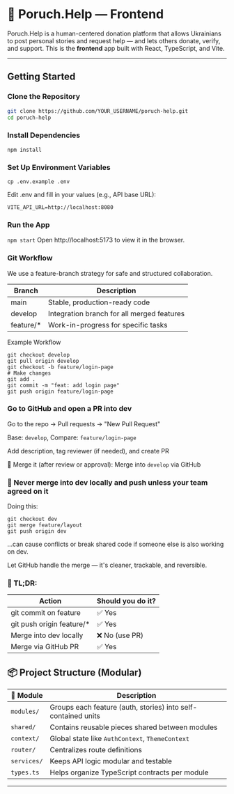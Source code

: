 
# 💛 Poruch.Help — Frontend

Poruch.Help is a human-centered donation platform that allows Ukrainians to post personal stories and request help — and lets others donate, verify, and support.
This is the **frontend** app built with React, TypeScript, and Vite.

---

## Getting Started

### Clone the Repository

```bash
git clone https://github.com/YOUR_USERNAME/poruch-help.git
cd poruch-help
```

### Install Dependencies

`npm install`

### Set Up Environment Variables

`cp .env.example .env`

Edit .env and fill in your values (e.g., API base URL):

`VITE_API_URL=http://localhost:8080`

### Run the App

`npm start`
Open http://localhost:5173 to view it in the browser.

### Git Workflow
We use a feature-branch strategy for safe and structured collaboration.

|Branch   | 	Description                                |
|---------|----------------------------------------------|
|main     |	Stable, production-ready code                |
|develop  | Integration branch for all merged features   |
|feature/*|	Work-in-progress for specific tasks          |

Example Workflow
```
git checkout develop
git pull origin develop
git checkout -b feature/login-page
# Make changes
git add .
git commit -m "feat: add login page"
git push origin feature/login-page
```
### Go to GitHub and open a PR into dev
Go to the repo → Pull requests → "New Pull Request"

Base: `develop`, Compare: `feature/login-page`

Add description, tag reviewer (if needed), and create PR

🔀 Merge it (after review or approval):
Merge into `develop` via GitHub

### 🛑 Never merge into dev locally and push unless your team agreed on it
Doing this:
```
git checkout dev
git merge feature/layout
git push origin dev
```
…can cause conflicts or break shared code if someone else is also working on dev.

Let GitHub handle the merge — it's cleaner, trackable, and reversible.

### 🎯 TL;DR:
|Action	                    |Should you do it?   |
|---------------------------|--------------------|
|git commit on feature	    | ✅ Yes             |
|git push origin feature/* 	| ✅ Yes             |
|Merge into dev locally	    | ❌ No (use PR)     |
|Merge via GitHub PR        | ✅ Yes             |

## 📦 Project Structure (Modular)

| 📌 Module | Description |
|----------|-------------|
| `modules/` | Groups each feature (auth, stories) into self-contained units |
| `shared/` | Contains reusable pieces shared between modules |
| `context/` | Global state like `AuthContext`, `ThemeContext` |
| `router/` | Centralizes route definitions |
| `services/` | Keeps API logic modular and testable |
| `types.ts` | Helps organize TypeScript contracts per module |

---

